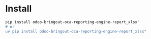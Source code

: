 # Install

```bash
pip install odoo-bringout-oca-reporting-engine-report_xlsx"
# or
uv pip install odoo-bringout-oca-reporting-engine-report_xlsx"
```
